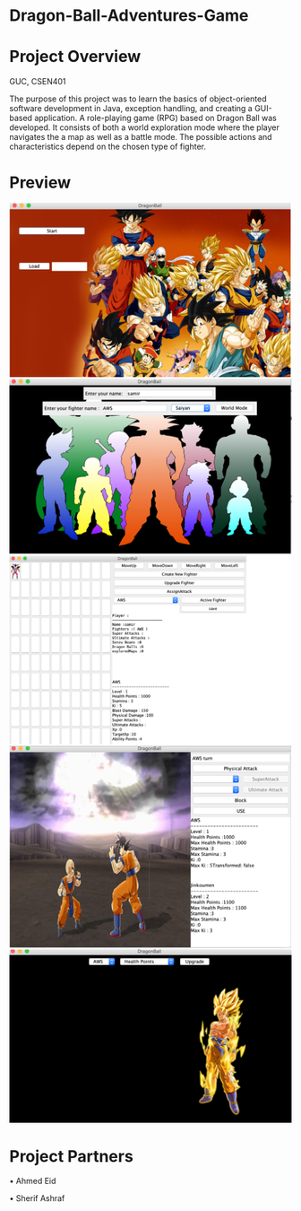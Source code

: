 # Dragon-Ball-Adventures-Game
 
 # Project Overview

GUC, CSEN401

The purpose of this project was to learn the basics of object-oriented software development in Java, exception handling, and creating a GUI-based application. A role-playing game (RPG) based on Dragon Ball was developed. It consists of both a world exploration mode where the player navigates the a map as well as a battle mode. The possible actions and characteristics depend on the chosen type of fighter.
# Preview
![](start.png)
![](game.png)
![](map.png)
![](battle.png)
![](upgrade.png)
# Project Partners
• Ahmed Eid 





• Sherif Ashraf
